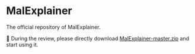 # MalExplainer
The official repository of MalExplainer. 

📣 During the review, please directly download [MalExplainer-master.zip](https://drive.google.com/drive/folders/1Lqgw4NWxDHGgdkB4mllzWJ_OrYrxMvs2?usp=sharing) and start using it.

